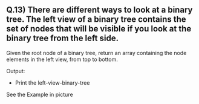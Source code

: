 
## Q.13) There are different ways to look at a binary tree. The left view of a binary tree contains the set of nodes that will be visible if you look at the binary tree from the left side.

Given the root node of a binary tree, return an array containing the node elements in the left view, from top to bottom.

Output:
- Print the left-view-binary-tree

See the Example in picture
